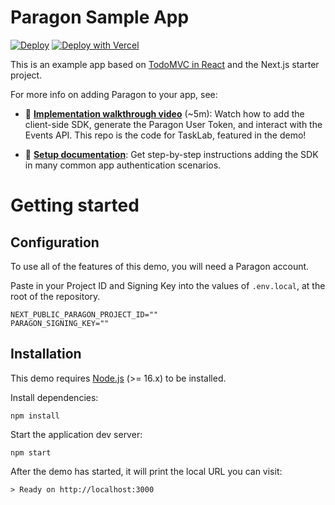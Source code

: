 # Paragon Sample App

[![Deploy](https://www.herokucdn.com/deploy/button.svg)](https://heroku.com/deploy?template=https://github.com/useparagon/paragon-connect-nextjs-example)
[![Deploy with Vercel](https://vercel.com/button)](https://vercel.com/new/clone?repository-url=https%3A%2F%2Fgithub.com%2Fuseparagon%2Fparagon-connect-nextjs-example&env=NEXT_PUBLIC_PARAGON_PROJECT_ID,PARAGON_SIGNING_KEY&envDescription=You%20can%20find%20your%20Paragon%20Project%20ID%20in%20the%20Paragon%20Dashboard%2C%20in%20any%20integration's%20Overview%20tab.%20You%20can%20create%20your%20Paragon%20Signing%20Key%20in%20the%20Settings%20tab%20of%20the%20Paragon%20dashboard.&envLink=https%3A%2F%2Fbit.ly%2F3c4MytJ&demo-title=Paragon%20-%20Sample%20App&demo-description=A%20demo%20Next.js%20app%2C%20with%20integrations%20built%20on%20Paragon.&demo-url=https%3A%2F%2Fparagon-demo-live.vercel.app%2F&demo-image=https%3A%2F%2Fuseparagon.notion.site%2Fimage%2Fhttps%253A%252F%252Fs3-us-west-2.amazonaws.com%252Fsecure.notion-static.com%252Fd28afd31-7e3e-4f05-8b2f-a59f8598baac%252FFrame_977.png%3Ftable%3Dblock%26id%3Dd11fb8bc-ad8c-48fa-b0a7-1ea1dff1f526%26spaceId%3D731f846c-b074-4391-8301-e3172493b9f1%26width%3D1870%26userId%3D%26cache%3Dv2)

This is an example app based on [TodoMVC in React](https://github.com/tastejs/todomvc/tree/gh-pages/examples/react/js) and the Next.js starter project.

For more info on adding Paragon to your app, see:

- 🎥 **[Implementation walkthrough video](https://youtu.be/BcwOUMRXg_k?t=177)** (~5m): Watch how to add the client-side SDK, generate the Paragon User Token, and interact with the Events API. This repo is the code for TaskLab, featured in the demo!

- 📄 **[Setup documentation](https://docs.useparagon.com/v/connect/getting-started/installing-the-connect-sdk)**: Get step-by-step instructions adding the SDK in many common app authentication scenarios.

# Getting started

## Configuration

To use all of the features of this demo, you will need a Paragon account.

Paste in your Project ID and Signing Key into the values of `.env.local`, at the root of the repository.

```
NEXT_PUBLIC_PARAGON_PROJECT_ID=""
PARAGON_SIGNING_KEY=""
```

## Installation

This demo requires [Node.js](https://nodejs.org) (>= 16.x) to be installed.

Install dependencies:

```
npm install
```

Start the application dev server:

```
npm start
```

After the demo has started, it will print the local URL you can visit:

```
> Ready on http://localhost:3000
```
